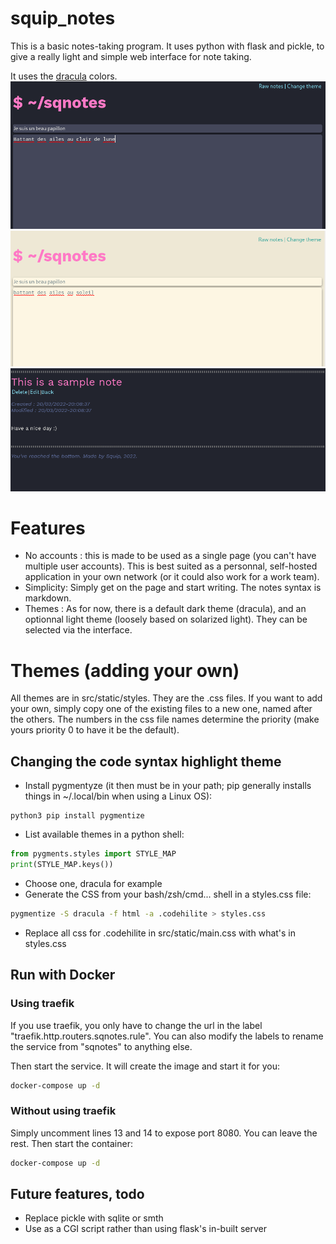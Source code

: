# squip_notes

This is a basic notes-taking program. It uses python with flask and pickle, to give a really light and simple web interface for note taking.

It uses the [dracula](https://github.com/dracula/dracula-theme) colors.
![dark theme screenshot](./ssdark.png)
![light theme screenshot](./sslight.png)
![Screenshot of the application](./squipnotes.png)

# Features
* No accounts : this is made to be used as a single page (you can't have multiple user accounts). This is best suited as a personnal, self-hosted application in your own network (or it could also work for a work team).
* Simplicity: Simply get on the page and start writing. The notes syntax is markdown.
* Themes : As for now, there is a default dark theme (dracula), and an optionnal light theme (loosely based on solarized light). They can be selected via the interface.

# Themes (adding your own)
All themes are in src/static/styles. They are the .css files. If you want to add your own, simply copy one of the existing files to a new one, named after the others. The numbers in the css file names determine the priority (make yours priority 0 to have it be the default).

## Changing the code syntax highlight theme
* Install pygmentyze (it then must be in your path; pip generally installs things in ~/.local/bin when using a Linux OS): 
```
python3 pip install pygmentize
```
* List available themes in a python shell:
```python
from pygments.styles import STYLE_MAP
print(STYLE_MAP.keys())
```
* Choose one, dracula for example
* Generate the CSS from your bash/zsh/cmd... shell in a styles.css file:
```bash
pygmentize -S dracula -f html -a .codehilite > styles.css
```
* Replace all css for .codehilite in src/static/main.css with what's in styles.css

## Run with Docker
### Using traefik
If you use traefik, you only have to change the url in the label "traefik.http.routers.sqnotes.rule". You can also modify the labels to rename the service from "sqnotes" to anything else.

Then start the service. It will create the image and start it for you:
```bash
docker-compose up -d
```

### Without using traefik
Simply uncomment lines 13 and 14 to expose port 8080. You can leave the rest.
Then start the container:
```bash
docker-compose up -d
```

## Future features, todo
* Replace pickle with sqlite or smth
* Use as a CGI script rather than using flask's in-built server
